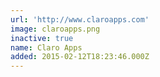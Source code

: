 ```yaml
---
url: 'http://www.claroapps.com'
image: claroapps.png
inactive: true
name: Claro Apps
added: 2015-02-12T18:23:46.000Z
---
```

